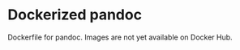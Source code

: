 Dockerized pandoc
=================

Dockerfile for pandoc.  Images are not yet available on Docker Hub.
